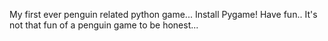 My first ever penguin related python game... 
Install Pygame!
Have fun..
It's not that fun of a penguin game to be honest...
